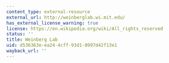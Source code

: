 ```yaml
---
content_type: external-resource
external_url: http://weinberglab.wi.mit.edu/
has_external_license_warning: true
license: https://en.wikipedia.org/wiki/All_rights_reserved
status: ''
title: Weinberg Lab
uid: d536363e-ea24-4cff-93d1-0997d42f13e1
wayback_url: ''
---
```

